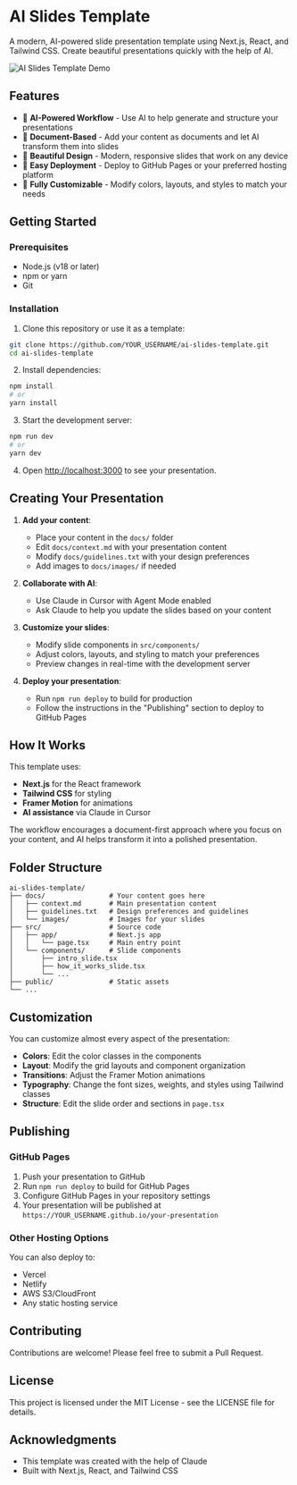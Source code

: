 # AI Slides Template

A modern, AI-powered slide presentation template using Next.js, React, and Tailwind CSS. Create beautiful presentations quickly with the help of AI.

![AI Slides Template Demo](https://via.placeholder.com/800x400?text=AI+Slides+Template)

## Features

- 🧠 **AI-Powered Workflow** - Use AI to help generate and structure your presentations
- 📑 **Document-Based** - Add your content as documents and let AI transform them into slides
- 🎨 **Beautiful Design** - Modern, responsive slides that work on any device
- 🚀 **Easy Deployment** - Deploy to GitHub Pages or your preferred hosting platform
- 🔧 **Fully Customizable** - Modify colors, layouts, and styles to match your needs

## Getting Started

### Prerequisites

- Node.js (v18 or later)
- npm or yarn
- Git

### Installation

1. Clone this repository or use it as a template:

```bash
git clone https://github.com/YOUR_USERNAME/ai-slides-template.git
cd ai-slides-template
```

2. Install dependencies:

```bash
npm install
# or
yarn install
```

3. Start the development server:

```bash
npm run dev
# or
yarn dev
```

4. Open [http://localhost:3000](http://localhost:3000) to see your presentation.

## Creating Your Presentation

1. **Add your content**:
   - Place your content in the `docs/` folder
   - Edit `docs/context.md` with your presentation content
   - Modify `docs/guidelines.txt` with your design preferences
   - Add images to `docs/images/` if needed

2. **Collaborate with AI**:
   - Use Claude in Cursor with Agent Mode enabled
   - Ask Claude to help you update the slides based on your content

3. **Customize your slides**:
   - Modify slide components in `src/components/`
   - Adjust colors, layouts, and styling to match your preferences
   - Preview changes in real-time with the development server

4. **Deploy your presentation**:
   - Run `npm run deploy` to build for production
   - Follow the instructions in the "Publishing" section to deploy to GitHub Pages

## How It Works

This template uses:

- **Next.js** for the React framework
- **Tailwind CSS** for styling
- **Framer Motion** for animations
- **AI assistance** via Claude in Cursor

The workflow encourages a document-first approach where you focus on your content, and AI helps transform it into a polished presentation.

## Folder Structure

```
ai-slides-template/
├── docs/                # Your content goes here
│   ├── context.md       # Main presentation content
│   ├── guidelines.txt   # Design preferences and guidelines
│   └── images/          # Images for your slides
├── src/                 # Source code
│   ├── app/             # Next.js app 
│   │   └── page.tsx     # Main entry point
│   └── components/      # Slide components
│       ├── intro_slide.tsx
│       ├── how_it_works_slide.tsx
│       └── ...
├── public/              # Static assets
└── ...
```

## Customization

You can customize almost every aspect of the presentation:

- **Colors**: Edit the color classes in the components
- **Layout**: Modify the grid layouts and component organization
- **Transitions**: Adjust the Framer Motion animations
- **Typography**: Change the font sizes, weights, and styles using Tailwind classes
- **Structure**: Edit the slide order and sections in `page.tsx`

## Publishing

### GitHub Pages

1. Push your presentation to GitHub
2. Run `npm run deploy` to build for GitHub Pages
3. Configure GitHub Pages in your repository settings
4. Your presentation will be published at `https://YOUR_USERNAME.github.io/your-presentation`

### Other Hosting Options

You can also deploy to:
- Vercel
- Netlify
- AWS S3/CloudFront
- Any static hosting service

## Contributing

Contributions are welcome! Please feel free to submit a Pull Request.

## License

This project is licensed under the MIT License - see the LICENSE file for details.

## Acknowledgments

- This template was created with the help of Claude
- Built with Next.js, React, and Tailwind CSS 